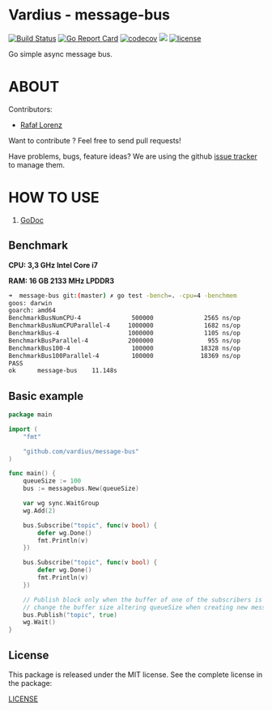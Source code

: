 Vardius - message-bus
================
[![Build Status](https://travis-ci.org/vardius/message-bus.svg?branch=master)](https://travis-ci.org/vardius/message-bus)
[![Go Report Card](https://goreportcard.com/badge/github.com/vardius/message-bus)](https://goreportcard.com/report/github.com/vardius/message-bus)
[![codecov](https://codecov.io/gh/vardius/message-bus/branch/master/graph/badge.svg)](https://codecov.io/gh/vardius/message-bus)
[![](https://godoc.org/github.com/vardius/message-bus?status.svg)](http://godoc.org/github.com/vardius/message-bus)
[![license](https://img.shields.io/github/license/mashape/apistatus.svg)](https://github.com/vardius/message-bus/blob/master/LICENSE.md)

Go simple async message bus.

ABOUT
==================================================
Contributors:

* [Rafał Lorenz](http://rafallorenz.com)

Want to contribute ? Feel free to send pull requests!

Have problems, bugs, feature ideas?
We are using the github [issue tracker](https://github.com/vardius/message-bus/issues) to manage them.

HOW TO USE
==================================================

1. [GoDoc](http://godoc.org/github.com/vardius/message-bus)

## Benchmark
**CPU: 3,3 GHz Intel Core i7**

**RAM: 16 GB 2133 MHz LPDDR3**

```bash
➜  message-bus git:(master) ✗ go test -bench=. -cpu=4 -benchmem
goos: darwin
goarch: amd64
BenchmarkBusNumCPU-4              500000              2565 ns/op              48 B/op          2 allocs/op
BenchmarkBusNumCPUParallel-4     1000000              1682 ns/op              48 B/op          2 allocs/op
BenchmarkBus-4                   1000000              1105 ns/op              48 B/op          2 allocs/op
BenchmarkBusParallel-4           2000000               955 ns/op              48 B/op          2 allocs/op
BenchmarkBus100-4                 100000             18328 ns/op              48 B/op          2 allocs/op
BenchmarkBus100Parallel-4         100000             18369 ns/op              48 B/op          2 allocs/op
PASS
ok      message-bus    11.148s
```

## Basic example
```go
package main

import (
    "fmt"

    "github.com/vardius/message-bus"
)

func main() {
    queueSize := 100
    bus := messagebus.New(queueSize)

    var wg sync.WaitGroup
    wg.Add(2)

    bus.Subscribe("topic", func(v bool) {
        defer wg.Done()
        fmt.Println(v)
    })

    bus.Subscribe("topic", func(v bool) {
        defer wg.Done()
        fmt.Println(v)
    })

	// Publish block only when the buffer of one of the subscribers is full.
	// change the buffer size altering queueSize when creating new messagebus
    bus.Publish("topic", true)
    wg.Wait()
}
```

License
-------

This package is released under the MIT license. See the complete license in the package:

[LICENSE](LICENSE.md)

